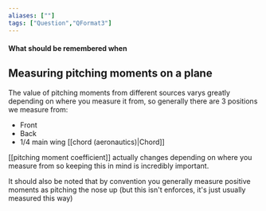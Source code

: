 ```yaml
---
aliases: [""]
tags: ["Question","QFormat3"]
---
```


#### What should be remembered when
## Measuring pitching moments on a plane
The value of pitching moments from different sources varys greatly depending on where you measure it from, so generally there are 3 positions we measure from:
- Front
- Back
- 1/4 main wing [[chord (aeronautics)|Chord]]

[[pitching moment coefficient]] actually changes depending on where you measure from so keeping this in mind is incredibly important.

It should also be noted that by convention you generally measure positive moments as pitching the nose up (but this isn't enforces, it's just usually measured this way)